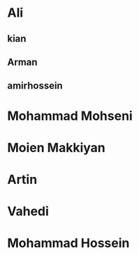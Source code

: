 # Ali 
## kian
## Arman
## amirhossein
# Mohammad Mohseni 
# Moien Makkiyan
# Artin
# Vahedi
# Mohammad Hossein
